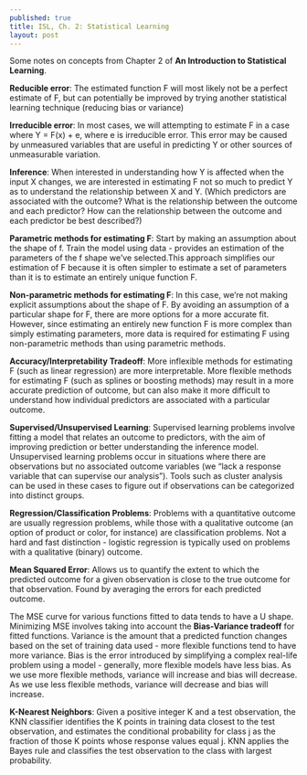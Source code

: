 ```yaml
---
published: true
title: ISL, Ch. 2: Statistical Learning
layout: post
---
```

Some notes on concepts from Chapter 2 of **An Introduction to Statistical Learning**.

**Reducible error**: The estimated function F will most likely not be a perfect estimate of F, but can potentially be improved by trying another statistical learning technique (reducing bias or variance)

**Irreducible error**: In most cases, we will attempting to estimate F in a case where Y = F(x) + e, where e is irreducible error. This error may be caused by unmeasured variables that are useful in predicting Y or other sources of unmeasurable variation.

**Inference**: When interested in understanding how Y is affected when the input X changes, we are interested in estimating F not so much to predict Y as to understand the relationship between X and Y. (Which predictors are associated with the outcome? What is the relationship between the outcome and each predictor? How can the relationship between the outcome and each predictor be best described?)

**Parametric methods for estimating F**: Start by making an assumption about the shape of f. Train the model using data - provides an estimation of the parameters of the f shape we’ve selected.This approach simplifies our estimation of F because it is often simpler to estimate a set of parameters than it is to estimate an entirely unique function F. 

**Non-parametric methods for estimating F**: In this case, we’re not making explicit assumptions about the shape of F. By avoiding an assumption of a particular shape for F, there are more options for a more accurate fit. However, since estimating an entirely new function F is more complex than simply estimating parameters, more data is required for estimating F using non-parametric methods than using parametric methods.

**Accuracy/Interpretability Tradeoff**: More inflexible methods for estimating F (such as linear regression) are more interpretable. More flexible methods for estimating F (such as splines or boosting methods) may result in a more accurate prediction of outcome, but can also make it more difficult to understand how individual predictors are associated with a particular outcome.

**Supervised/Unsupervised Learning**: Supervised learning problems involve fitting a model that relates an outcome to predictors, with the aim of improving prediction or better understanding the inference model. Unsupervised learning problems occur in situations where there are observations but no associated outcome variables (we “lack a response variable that can supervise our analysis”). Tools such as cluster analysis can be used in these cases to figure out if observations can be categorized into distinct groups.

**Regression/Classification Problems**: Problems with a quantitative outcome are usually regression problems, while those with a qualitative outcome (an option of product or color, for instance) are classification problems. Not a hard and fast distinction - logistic regression is typically used on problems with a qualitative (binary) outcome.

**Mean Squared Error**: Allows us to quantify the extent to which the predicted outcome for a given observation is close to the true outcome for that observation. Found by averaging the errors for each predicted outcome. 

The MSE curve for various functions fitted to data tends to have a U shape. Minimizing MSE involves taking into account the **Bias-Variance tradeoff** for fitted functions. Variance is the amount that a predicted function changes based on the set of training data used - more flexible functions tend to have more variance. Bias is the error introduced by simplifying a complex real-life problem using a model - generally, more flexible models have less bias. As we use more flexible methods, variance will increase and bias will decrease. As we use less flexible methods, variance will decrease and bias will increase.

**K-Nearest Neighbors**: Given a positive integer K and a test observation, the KNN classifier identifies the K points in training data closest to the test observation, and estimates the conditional probability for class j as the fraction of those K points whose response values equal j. KNN applies the Bayes rule and classifies the test observation to the class with largest probability.